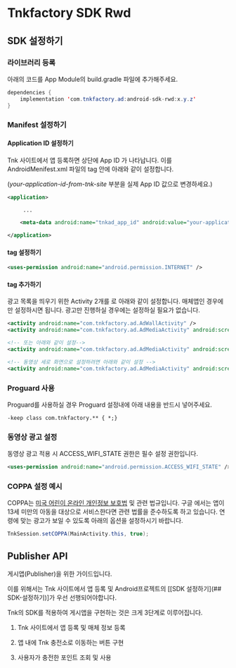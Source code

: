 # Tnkfactory SDK Rwd

## SDK 설정하기

### 라이브러리 등록

아래의 코드를 App Module의 build.gradle 파일에 추가해주세요.

```java
dependencies {
    implementation 'com.tnkfactory.ad:android-sdk-rwd:x.y.z'
}
```



### Manifest 설정하기

#### Application ID 설정하기

Tnk 사이트에서 앱 등록하면 상단에 App ID 가 나타납니다. 이를 AndroidMenifest.xml 파일의 <application> tag 안에 아래와 같이 설정합니다. 

(*your-application-id-from-tnk-site* 부분을 실제 App ID 값으로 변경하세요.)

```xml
<application>

     ...

    <meta-data android:name="tnkad_app_id" android:value="your-application-id-from-tnk-site" />

</application>
```



#### <uses-permission> tag 설정하기

```xml
<uses-permission android:name="android.permission.INTERNET" />
```



#### <Activity> tag 추가하기

광고 목록을 띄우기 위한 Activity 2개를 <activity>로 아래와 같이 설정합니다. 매체앱인 경우에만 설정하시면 됩니다. 광고만 진행하실 경우에는 설정하실 필요가 없습니다.

```xml
<activity android:name="com.tnkfactory.ad.AdWallActivity" />
<activity android:name="com.tnkfactory.ad.AdMediaActivity" android:screenOrientation="landscape"/>

<!-- 또는 아래와 같이 설정-->
<activity android:name="com.tnkfactory.ad.AdMediaActivity" android:screenOrientation="sensorLandscape"/>

<!-- 동영상 세로 화면으로 설정하려면 아래와 같이 설정 -->
<activity android:name="com.tnkfactory.ad.AdMediaActivity" android:screenOrientation="portrait"/>
```



### Proguard 사용

Proguard를 사용하실 경우 Proguard 설정내에 아래 내용을 반드시 넣어주세요.

```
-keep class com.tnkfactory.** { *;}
```



### 동영상 광고 설정

동영상 광고 적용 시 ACCESS_WIFI_STATE 권한은 필수 설정 권한입니다.

```xml
<uses-permission android:name="android.permission.ACCESS_WIFI_STATE" />
```



### COPPA 설정 예시

COPPA는 [미국 어린이 온라인 개인정보 보호법](https://www.ftc.gov/tips-advice/business-center/privacy-and-security/children's-privacy) 및 관련 법규입니다. 구글 에서는 앱이 13세 미만의 아동을 대상으로 서비스한다면 관련 법률을 준수하도록 하고 있습니다. 연령에 맞는 광고가 보일 수 있도록 아래의 옵션을 설정하시기 바랍니다.

```java
TnkSession.setCOPPA(MainActivity.this, true);
```





## Publisher API

게시앱(Publisher)을 위한 가이드입니다.

이를 위해서는 Tnk 사이트에서 앱 등록 및 Android프로젝트의 [[SDK 설정하기](## SDK-설정하기)]가 우선 선행되어야합니다.



Tnk의 SDK를 적용하여 게시앱을 구현하는 것은 크게 3단계로 이루어집니다.

1) Tnk 사이트에서 앱 등록 및 매체 정보 등록

2) 앱 내에 Tnk 충전소로 이동하는 버튼 구현

3) 사용자가 충전한 포인트 조회 및 사용

